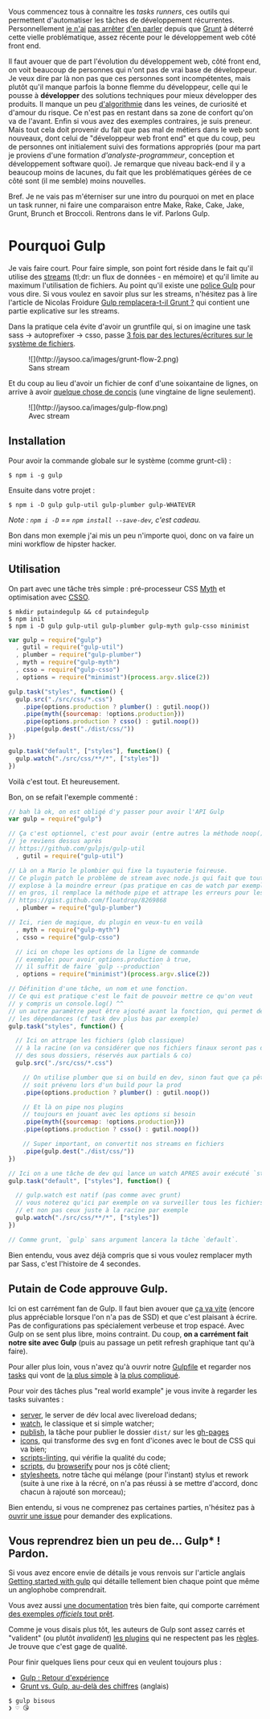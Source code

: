 Vous commencez tous à connaitre les _tasks runners_, ces outils qui permettent
d'automatiser les tâches de développement récurrentes.
Personnellement
 [je n'ai](http://moox.io/slides/2013/grunt-before-after/)
 [pas arrêter](http://www.24joursdeweb.fr/2013/automatisez-votre-workflow-front-end/)
 [d'en parler](http://moox.io/slides/2014/introduction-gulp/)
 depuis que
 [Grunt](/posts/js/premiers-pas-avec-grunt/)
 à déterré  cette vielle problématique, assez récente pour le développement web côté front end.

Il faut avouer que de part l'évolution du développement web, côté front end,
on voit beaucoup de personnes qui n'ont pas de vrai base de développeur.
Je veux dire par là non pas que ces personnes sont incompétentes, mais plutôt
qu'il manque parfois la bonne flemme du développeur, celle qui le pousse à **développer**
des solutions techniques pour mieux développer des produits.
Il manque un peu [d'algorithmie](http://fr.wiktionary.org/wiki/algorithmie)
dans les veines, de curiosité et d'amour du risque.
Ce n'est pas en restant dans sa zone de confort qu'on va de l'avant. Enfin si vous
avez des exemples contraires, je suis preneur.
Mais tout cela doit provenir du fait que pas mal de métiers dans le web sont nouveaux,
dont celui de "développeur web front end" et que du coup, peu de personnes ont
initialement suivi des formations appropriés (pour ma part je proviens d'une
formation _d'analyste-programmeur_, conception et développement software quoi).
Je remarque que niveau back-end il y a beaucoup moins de lacunes, du fait que
les problématiques gérées de ce côté sont (il me semble) moins nouvelles.

Bref. Je ne vais pas m'éterniser sur une intro du pourquoi on met en place un task
runner, ni faire une comparaison entre Make, Rake, Cake, Jake, Grunt, Brunch
et Broccoli.
Rentrons dans le vif. Parlons Gulp.

# Pourquoi Gulp

Je vais faire court. Pour faire simple, son point fort réside dans le fait qu'il utilise des
[streams](http://dailyjs.com/2012/09/10/streams/) (tl;dr: un flux de données - en mémoire)
et qu'il limite au maximum l'utilisation de fichiers.
Au point qu'il existe une [police Gulp](https://github.com/godaddy/gulp-header/issues/4#issuecomment-32111457)
pour vous dire.
Si vous voulez en savoir plus sur les streams, n'hésitez pas à lire l'article de
Nicolas Froidure [Gulp remplacera-t-il Grunt ?](http://www.insertafter.com/articles-gulp_vs_grunt.html)
qui contient une partie explicative sur les streams.

Dans la pratique cela évite d'avoir un gruntfile qui, si on imagine une task
sass -> autoprefixer -> csso, passe [3 fois par des lectures/écritures sur le système
de fichiers](/posts/css/mise-en-place-autoprefixer/#autoprefixer-avec-grunt).

<figure>
  ![](http://jaysoo.ca/images/grunt-flow-2.png)
  <figcaption>Sans stream</figcaption>
</figure>

Et du coup au lieu d'avoir un fichier de conf d'une soixantaine de lignes, on arrive
à avoir [quelque chose de concis](http://putaindecode.fr/posts/css/mise-en-place-autoprefixer/#autoprefixer-avec-gulp)
(une vingtaine de ligne seulement).

<figure>
  ![](http://jaysoo.ca/images/gulp-flow.png)
  <figcaption>Avec stream</figcaption>
</figure>

## Installation

Pour avoir la commande globale sur le système (comme grunt-cli) :

```shell
$ npm i -g gulp
```

Ensuite dans votre projet :

```shell
$ npm i -D gulp gulp-util gulp-plumber gulp-WHATEVER
```

_Note : `npm i -D` == `npm install --save-dev`, c'est cadeau._

Bon dans mon exemple j'ai mis un peu n'importe quoi, donc on va faire un mini workflow de hipster hacker.

## Utilisation

On part avec une tâche très simple : pré-processeur CSS [Myth](http://myth.io) et
optimisation avec [CSSO](https://github.com/css/csso).

```shell
$ mkdir putaindegulp && cd putaindegulp
$ npm init
$ npm i -D gulp gulp-util gulp-plumber gulp-myth gulp-csso minimist
```

```js
var gulp = require("gulp")
  , gutil = require("gulp-util")
  , plumber = require("gulp-plumber")
  , myth = require("gulp-myth")
  , csso = require("gulp-csso")
  , options = require("minimist")(process.argv.slice(2))

gulp.task("styles", function() {
  gulp.src("./src/css/*.css")
    .pipe(options.production ? plumber() : gutil.noop())
    .pipe(myth({sourcemap: !options.production}))
    .pipe(options.production ? csso() : gutil.noop())
    .pipe(gulp.dest("./dist/css/"))
})

gulp.task("default", ["styles"], function() {
  gulp.watch("./src/css/**/*", ["styles"])
})
```

Voilà c'est tout. Et heureusement.

Bon, on se refait l'exemple commenté :

```js
// bah là ok, on est obligé d'y passer pour avoir l'API Gulp
var gulp = require("gulp")

// Ça c'est optionnel, c'est pour avoir (entre autres la méthode noop())
// je reviens dessus après
// https://github.com/gulpjs/gulp-util
  , gutil = require("gulp-util")

// Là on a Mario le plombier qui fixe la tuyauterie foireuse.
// Ce plugin patch le problème de stream avec node.js qui fait que tout le process
// explose à la moindre erreur (pas pratique en cas de watch par exemple)
// en gros, il remplace la méthode pipe et attrape les erreurs pour les ressortir gentiment
// https://gist.github.com/floatdrop/8269868
  , plumber = require("gulp-plumber")

// Ici, rien de magique, du plugin en veux-tu en voilà
  , myth = require("gulp-myth")
  , csso = require("gulp-csso")

  // ici on chope les options de la ligne de commande
  // exemple: pour avoir options.production à true,
  // il suffit de faire `gulp --production`
  , options = require("minimist")(process.argv.slice(2))

// Définition d'une tâche, un nom et une fonction.
// Ce qui est pratique c'est le fait de pouvoir mettre ce qu'on veut
// y compris un console.log() ^^
// un autre paramètre peut être ajouté avant la fonction, qui permet de préciser
// les dépendances (cf task dev plus bas par exemple)
gulp.task("styles", function() {

  // Ici on attrape les fichiers (glob classique)
  // à la racine (on va considérer que nos fichiers finaux seront pas dans
  // des sous dossiers, réservés aux partials & co)
  gulp.src("./src/css/*.css")

    // On utilise plumber que si on build en dev, sinon faut que ça pête qu'on
    // soit prévenu lors d'un build pour la prod
    .pipe(options.production ? plumber() : gutil.noop())

    // Et là on pipe nos plugins
    // toujours en jouant avec les options si besoin
    .pipe(myth({sourcemap: !options.production}))
    .pipe(options.production ? csso() : gutil.noop())

    // Super important, on convertit nos streams en fichiers
    .pipe(gulp.dest("./dist/css/"))
})

// Ici on a une tâche de dev qui lance un watch APRES avoir exécuté `styles` une fois
gulp.task("default", ["styles"], function() {

  // gulp.watch est natif (pas comme avec grunt)
  // vous noterez qu'ici par exemple on va surveiller tous les fichiers
  // et non pas ceux juste à la racine par exemple
  gulp.watch("./src/css/**/*", ["styles"])
})

// Comme grunt, `gulp` sans argument lancera la tâche `default`.
```

Bien entendu, vous avez déjà compris que si vous voulez remplacer myth par Sass,
c'est l'histoire de 4 secondes.

## Putain de Code approuve Gulp.

Ici on est carrément fan de Gulp. Il faut bien avouer que
[ça va vite](https://twitter.com/putaindecode/status/460868992396460032)
(encore plus appréciable lorsque l'on n'a pas de SSD) et que c'est plaisant à écrire.
Pas de configurations pas spécialement verbeuse et trop espacé.
Avec Gulp on se sent plus libre, moins contraint.
Du coup, **on a carrément fait notre site avec Gulp**
(puis au passage un petit refresh graphique tant qu'à faire).

Pour aller plus loin, vous n'avez qu'à ouvrir notre [Gulpfile](https://github.com/putaindecode/website/blob/master/Gulpfile.js)
et regarder nos [tasks](https://github.com/putaindecode/website/tree/master/tasks)
qui vont de [la plus simple](https://github.com/putaindecode/website/blob/master/tasks/clean.js)
à [la plus compliqué](https://github.com/putaindecode/website/blob/master/tasks/contributors.js).

Pour voir des tâches plus "real world example" je vous invite à regarder les tasks suivantes :

- [server](https://github.com/putaindecode/website/blob/master/tasks/server.js),
le server de dév local avec livereload dedans;
- [watch](https://github.com/putaindecode/website/blob/master/tasks/watch.js),
le classique et si simple watcher;
- [publish](https://github.com/putaindecode/website/blob/master/tasks/publish.js),
la tâche pour publier le dossier `dist/` sur les [gh-pages](https://pages.github.com/)
- [icons](https://github.com/putaindecode/website/blob/master/tasks/icons.js),
qui transforme des svg en font d'icones avec le bout de CSS qui va bien;
- [scripts-linting](https://github.com/putaindecode/website/blob/master/tasks/scripts-linting.js),
qui vérifie la qualité du code;
- [scripts](https://github.com/putaindecode/website/blob/master/tasks/scripts.js),
du [browserify](/posts/js/browserify-all-the-things/) pour nos js côté client;
- [stylesheets](https://github.com/putaindecode/website/blob/master/tasks/stylesheets.js),
notre tâche qui mélange (pour l'instant) stylus et rework (suite à une rixe à la récré, on n'a pas réussi à se mettre d'accord, donc chacun à rajouté son morceau);

Bien entendu, si vous ne comprenez pas certaines parties, n'hésitez pas à
[ouvrir une issue](https://github.com/putaindecode/website/issues/new)
pour demander des explications.


## Vous reprendrez bien un peu de... Gulp* ! Pardon.

Si vous avez encore envie de détails je vous renvois sur l'article anglais
[Getting started with gulp](http://markgoodyear.com/2014/01/getting-started-with-gulp/)
qui détaille tellement bien chaque point que même un anglophobe comprendrait.

Vous avez aussi
[une documentation](https://github.com/gulpjs/gulp/blob/master/docs/README.md)
très bien faite, qui comporte carrément
[des exemples _officiels_ tout prêt](https://github.com/gulpjs/gulp/tree/master/docs/recipes).

Comme je vous disais plus tôt, les auteurs de Gulp sont assez carrés et "valident"
(ou plutôt _invalident_) [les plugins](https://npmjs.org/search?q=gulpplugin) qui
ne respectent pas les
[règles](https://github.com/gulpjs/gulp/blob/master/docs/writing-a-plugin/guidelines.md).
Je trouve que c'est gage de qualité.

Pour finir quelques liens pour ceux qui en veulent toujours plus :

- [Gulp : Retour d'expérience](http://www.insertafter.com/articles-retour_experience_gulp.html)
- [Grunt vs. Gulp, au-delà des chiffres](http://jaysoo.ca/2014/01/27/gruntjs-vs-gulpjs/) (anglais)

```shell
$ gulp bisous
❯ ♡ 😘
```
